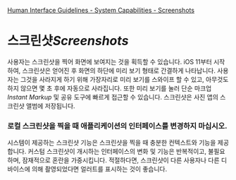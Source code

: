 [Human Interface Guidelines - System Capabilities - Screenshots](https://developer.apple.com/design/human-interface-guidelines/ios/system-capabilities/screenshots/)

# 스크린샷*Screenshots*

사용자는 스크린샷을 찍어 화면에 보여지는 것을 획득할 수 있습니다. iOS 11부터 시작하여, 스크린샷은 얻어진 후 화면의 하단에 미리 보기 형태로 간결하게 나타납니다. 사용자는 그것을 사라지게 하기 위해 가장자리로 미리 보기를 스와이프 할 수 있고, 아무것도 하지 않으면 몇 초 후에 자동으로 사라집니다. 또한 미리 보기를 눌러 단순 마크업*Instant Markup* 및 공유 도구에 빠르게 접근할 수 있습니다. 스크린샷은 사진 앱의 스크린샷 앨범에 저장됩니다.

### 로컬 스크린샷을 찍을 때 애플리케이션의 인터페이스를 변경하지 마십시오.

시스템이 제공하는 스크린샷 기능은 스크린샷을 찍을 때 충분한 컨텍스트와 기능을 제공합니다. 커스텀 스크린샷이 개시하는 인터페이스의 변화 및 기능은 반복적이고, 불필요하며, 잠재적으로 혼란을 가중시킵니다. 적절하다면, 스크린샷이 다른 사용자나 다른 디바이스에 의해 촬영되었다면 얼러트를 표시하는 것이 좋습니다.